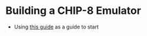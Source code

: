 # Building a CHIP-8 Emulator

- Using [this guide](www.multigesture.net/articles/how-to-write-an-emulator-chip-8-interpreter/) as a guide to start